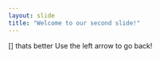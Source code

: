 ```yaml
---
layout: slide
title: "Welcome to our second slide!"
---
```

[] thats better
Use the left arrow to go back!
